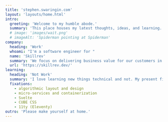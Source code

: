 ```yaml
---
title: 'stephen.swaringin.com'
layout: 'layouts/home.html'
intro:
  greeting: 'Welcome to my humble abode.'
  summary: 'This place houses my latest thoughts, ideas, and learning.'
  # image: 'images/wait.png'
  # imageAlt: 'Spiderman pointing at Spiderman'
company:
  heading: 'Work'
  whoami: "I'm a software engineer for "
  name: 'Skillrev'
  summary: 'We focus on delivering business value for our customers in whatever way that looks, which usually takes the form of well-crafted software.'
  url: 'https://skillrev.dev/'
learning:
  heading: 'Not Work'
  summary: 'I love learning new things technical and not. My present fixations:'
  fixations:
    - algorithmic layout and design
    - micro-services and containerization
    - Svelte
    - CUBE CSS
    - 11ty (Eleventy)
outro: 'Please make yourself at home.'
---
```

